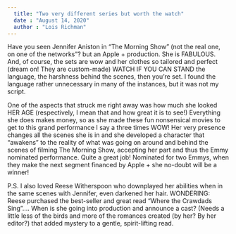 ```yaml
---
  title: "Two very different series but worth the watch"
  date : "August 14, 2020"
  author : "Lois Richman"
---
```



Have you seen Jennifer Aniston in “The Morning Show” (not the real one, on one of the networks”? but an Apple + production. She is FABULOUS. And, of course, the sets are wow and her clothes so tailored and perfect (dream on! They are custom-made) 
WATCH IF YOU CAN STAND the language, the harshness behind the scenes, then you’re set. I found the language rather unnecessary in many of the instances, but it was not my script. 

One of the aspects that struck me right away was how much she looked HER AGE (respectively, I mean that and how great it is to see!) 
Everything she does makes money, so as she made these fun nonsensical movies to get to this grand performance I say a three times WOW! Her very presence changes all the scenes she is in and she developed a character that “awakens” to the reality of what was going on around and behind the scenes of filming The Morning Show, accepting her part and thus the Emmy nominated performance. Quite a great job! Nominated for two Emmys, when they make the next segment financed by Apple + she no-doubt will be a winner! 

P.S. I also loved Reese Witherspoon who downplayed her abilities when in the same scenes with Jennifer, even darkened her hair.
WONDERING: Reese purchased the best-seller and great read “Where the Crawdads Sing”…. When is she going into production and announce a cast? (Needs a little less of the birds and more of the romances created (by her? By her editor?) that added mystery to a gentle, spirit-lifting read.

